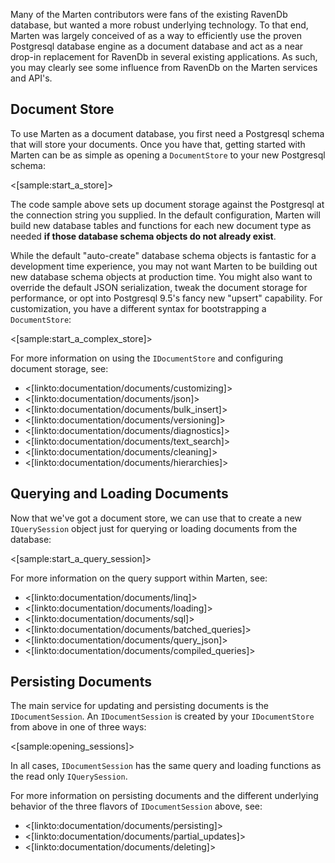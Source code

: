 <!--Title:Marten as Document Db-->
<!--Url:documents-->

Many of the Marten contributors were fans of the existing RavenDb database, but wanted a more robust underlying technology. To that end, Marten was largely conceived of as a way to efficiently use the proven Postgresql database engine as a document database and act as a near drop-in replacement 
for RavenDb in several existing applications. As such, you may clearly see some influence from RavenDb on the Marten services and API's.  

## Document Store

To use Marten as a document database, you first need a Postgresql schema that will store your documents. Once you have that, getting started
with Marten can be as simple as opening a `DocumentStore` to your new Postgresql schema:

<[sample:start_a_store]>

The code sample above sets up document storage against the Postgresql at the connection string you supplied. In the default configuration,
Marten will build new database tables and functions for each new document type as needed **if those database schema objects do not already exist**.

While the default "auto-create" database schema objects is fantastic for a development time experience, you may not want Marten to be building out new database schema objects at production time. You might also want to override the default JSON serialization, tweak the document storage for performance, or opt into Postgresql 9.5's fancy new "upsert" capability. For customization, you have a different syntax for bootstrapping a `DocumentStore`:

<[sample:start_a_complex_store]>

For more information on using the `IDocumentStore` and configuring document storage, see:

* <[linkto:documentation/documents/customizing]>
* <[linkto:documentation/documents/json]>
* <[linkto:documentation/documents/bulk_insert]>
* <[linkto:documentation/documents/versioning]>
* <[linkto:documentation/documents/diagnostics]>
* <[linkto:documentation/documents/text_search]>
* <[linkto:documentation/documents/cleaning]>
* <[linkto:documentation/documents/hierarchies]>


## Querying and Loading Documents

Now that we've got a document store, we can use that to create a new `IQuerySession` object just for querying or loading documents from the database:

<[sample:start_a_query_session]>

For more information on the query support within Marten, see:

* <[linkto:documentation/documents/linq]>
* <[linkto:documentation/documents/loading]>
* <[linkto:documentation/documents/sql]>
* <[linkto:documentation/documents/batched_queries]>
* <[linkto:documentation/documents/query_json]>
* <[linkto:documentation/documents/compiled_queries]>


## Persisting Documents

The main service for updating and persisting documents is the `IDocumentSession`. An `IDocumentSession` is created by your `IDocumentStore` from above
in one of three ways:

<[sample:opening_sessions]>

In all cases, `IDocumentSession` has the same query and loading functions as the read only `IQuerySession`.

For more information on persisting documents and the different underlying behavior of the three flavors of `IDocumentSession` above, see:

* <[linkto:documentation/documents/persisting]>
* <[linkto:documentation/documents/partial_updates]>
* <[linkto:documentation/documents/deleting]>


